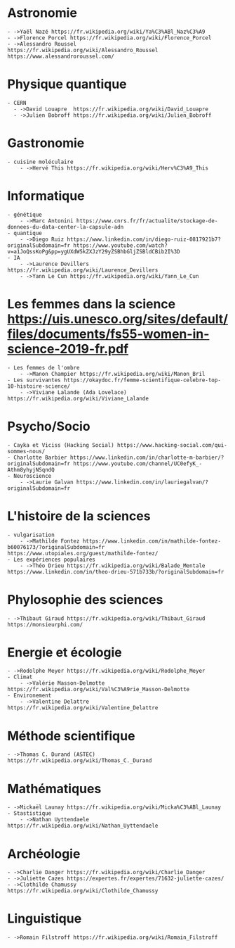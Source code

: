 # Astronomie
    - ->Yaël Nazé https://fr.wikipedia.org/wiki/Ya%C3%ABl_Naz%C3%A9
    - ->Florence Porcel https://fr.wikipedia.org/wiki/Florence_Porcel
    - ->Alessandro Roussel https://fr.wikipedia.org/wiki/Alessandro_Roussel https://www.alessandroroussel.com/

# Physique quantique
    - CERN
      - ->David Louapre  https://fr.wikipedia.org/wiki/David_Louapre
      - ->Julien Bobroff https://fr.wikipedia.org/wiki/Julien_Bobroff

# Gastronomie
    - cuisine moléculaire
        - ->Hervé This https://fr.wikipedia.org/wiki/Herv%C3%A9_This

# Informatique
    - génétique
        - ->Marc Antonini https://www.cnrs.fr/fr/actualite/stockage-de-donnees-du-data-center-la-capsule-adn
    - quantique
        - ->Diego Ruiz https://www.linkedin.com/in/diego-ruiz-0817921b7?originalSubdomain=fr https://www.youtube.com/watch?v=a1JoQssKoPg&pp=ygUXdW5kZXJzY29yZSBhbGljZSBldCBib2I%3D
    - IA
        - ->Laurence Devillers https://fr.wikipedia.org/wiki/Laurence_Devillers
        - ->Yann Le Cun https://fr.wikipedia.org/wiki/Yann_Le_Cun

# Les femmes dans la science https://uis.unesco.org/sites/default/files/documents/fs55-women-in-science-2019-fr.pdf
    - Les femmes de l'ombre
        - ->Manon Champier https://fr.wikipedia.org/wiki/Manon_Bril
    - Les survivantes https://okaydoc.fr/femme-scientifique-celebre-top-10-histoire-science/
        - ->Viviane Lalande (Ada Lovelace) https://fr.wikipedia.org/wiki/Viviane_Lalande

# Psycho/Socio
    - Cayka et Viciss (Hacking Social) https://www.hacking-social.com/qui-sommes-nous/
    - Charlotte Barbier https://www.linkedin.com/in/charlotte-m-barbier/?originalSubdomain=fr https://www.youtube.com/channel/UC0efyK_-Athm8yhyjNSqndQ
    - Neuroscience
        - ->Laurie Galvan https://www.linkedin.com/in/lauriegalvan/?originalSubdomain=fr

# L'histoire de la sciences
    - vulgarisation
        - ->Mathilde Fontez https://www.linkedin.com/in/mathilde-fontez-b60076173/?originalSubdomain=fr https://www.utopiales.org/guest/mathilde-fontez/
    - Les expériences populaires
        - ->Théo Drieu https://fr.wikipedia.org/wiki/Balade_Mentale https://www.linkedin.com/in/theo-drieu-571b733b/?originalSubdomain=fr

# Phylosophie des sciences
    - ->Thibaut Giraud https://fr.wikipedia.org/wiki/Thibaut_Giraud https://monsieurphi.com/

# Energie et écologie
    - ->Rodolphe Meyer https://fr.wikipedia.org/wiki/Rodolphe_Meyer
    - Climat
        - ->Valérie Masson-Delmotte https://fr.wikipedia.org/wiki/Val%C3%A9rie_Masson-Delmotte
    - Environement
        - ->Valentine Delattre https://fr.wikipedia.org/wiki/Valentine_Delattre

# Méthode scientifique
    - ->Thomas C. Durand (ASTEC) https://fr.wikipedia.org/wiki/Thomas_C._Durand

# Mathématiques
    - ->Mickaël Launay https://fr.wikipedia.org/wiki/Micka%C3%ABl_Launay
    - Stastistique
        - ->Nathan Uyttendaele https://fr.wikipedia.org/wiki/Nathan_Uyttendaele

# Archéologie
    - ->Charlie Danger https://fr.wikipedia.org/wiki/Charlie_Danger
    - ->Juliette Cazes https://expertes.fr/expertes/71632-juliette-cazes/
    - ->Clothilde Chamussy https://fr.wikipedia.org/wiki/Clothilde_Chamussy
    

# Linguistique
    - ->Romain Filstroff https://fr.wikipedia.org/wiki/Romain_Filstroff
